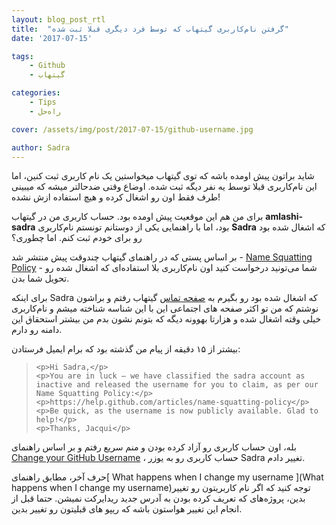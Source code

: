 ```yaml
---
layout: blog_post_rtl
title:  "گرفتن نام‌کاربری گیتهاب که توسط فرد دیگری قبلا ثبت شده"
date: '2017-07-15'

tags:
    - Github
    - گیتهاب

categories:
    - Tips
    - راه‌حل

cover: /assets/img/post/2017-07-15/github-username.jpg

author: Sadra
---
```


شاید براتون پیش اومده باشه که توی گیتهاب میخواستین یک نام کاربری ثبت کنین، اما این نام‌کاربری قبلا توسط یه نفر دیگه ثبت شده. اوضاع وقتی ضدحالتر میشه که میبینی طرف فقط اون رو اشغال کرده و هیچ استفاده ازش نشده!

برای من هم این موقعیت پیش اومده بود. حساب کاربری من در گیتهاب **amlashi-sadra** بود، اما با راهنمایی یکی از دوستانم تونستم نام‌کاربری **Sadra** که اشغال شده بود رو برای خودم ثبت کنم. اما چطوری؟

بر اساس پستی که در راهنمای گیتهاب چندوقت پیش منتشر شد - [Name Squatting Policy](https://help.github.com/articles/name-squatting-policy/) - شما می‌تونید درخواست کنید اون نام‌کاربری بلا استفاده‌ای که اشغال شده رو تحویل شما بدن.

برای اینکه Sadra که اشغال شده بود رو بگیرم به [صفحه تماس](https://github.com/contact) گیتهاب رفتم و براشون نوشتم که من تو اکثر صفحه های اجتماعی این با این شناسه شناخته میشم و نام‌کاربری خیلی وقته اشغال شده و هزارتا بهوونه دیگه که بتونم نشون بدم من بیشتر استحقاق این دامنه رو دارم.

بیشتر از ۱۵ دقیقه از پیام من گذشته بود که برام ایمیل فرستادن:


<blockquote>

    <p>Hi Sadra,</p>
    <p>You are in luck — we have classified the sadra account as inactive and released the username for you to claim, as per our Name Squatting Policy:</p>
    <p>https://help.github.com/articles/name-squatting-policy</p>
    <p>Be quick, as the username is now publicly available. Glad to help!</p>
    <p>Thanks, Jacqui</p>

</blockquote>

بله، اون حساب کاربری رو آزاد کرده بودن و منم سریع رفتم و بر اساس راهنمای [Change your GitHub Username](https://help.github.com/articles/changing-your-github-username/) ، حساب کاربری رو به یوزر Sadra تغییر دادم.

حرف آخر، مطابق راهنمای[ What happens when I change my username ](What happens when I change my username)توجه کنید که اگر نام کاربریتون رو تغییر بدین، پروژه‌های که تعریف کرده بودن به آدرس جدید ریدایرکت نمیشن. حتما قبل از انجام این تغییر هواستون باشه که ریپو های قبلیتون رو تغییر بدین.